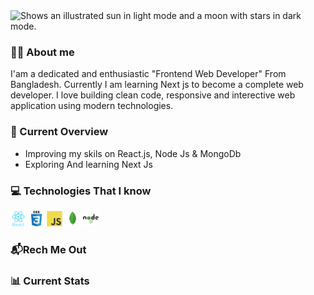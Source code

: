 

<picture>
  <source media="(prefers-color-scheme: dark)" srcset="https://i.postimg.cc/Twt9xMTW/3.png">
  <source media="(prefers-color-scheme: light)" srcset="https://i.postimg.cc/Twt9xMTW/3.png">
  <img alt="Shows an illustrated sun in light mode and a moon with stars in dark mode." src="https://i.postimg.cc/Twt9xMTW/3.png">
</picture>


### 👨‍💻 About me
I'am a dedicated and enthusiastic "Frontend Web Developer" From Bangladesh. Currently I am learning Next js to become a complete web developer. I love building clean code, responsive and interective web application using modern technologies.

### 🔧 Current Overview
- Improving my skils on React.js, Node Js & MongoDb
- Exploring And learning Next Js

### 💻 Technologies That I know
<p align="left">
<img src="https://raw.githubusercontent.com/devicons/devicon/master/icons/react/react-original-wordmark.svg" alt="react" width="25" height="25" />
<img src="https://raw.githubusercontent.com/devicons/devicon/master/icons/css3/css3-original-wordmark.svg" alt="css3" width="25" height="25" />
<img src="https://raw.githubusercontent.com/devicons/devicon/master/icons/javascript/javascript-original.svg" alt="javascript" width="25" height="25" />
<img src="https://raw.githubusercontent.com/devicons/devicon/master/icons/mongodb/mongodb-original.svg" alt="mongodb" width="25" height="25" />
<img src="https://raw.githubusercontent.com/devicons/devicon/master/icons/nodejs/nodejs-original-wordmark.svg" alt="nodejs" width="25" height="25" />
</p>


### 📬Rech Me Out

### 📊 Current Stats
